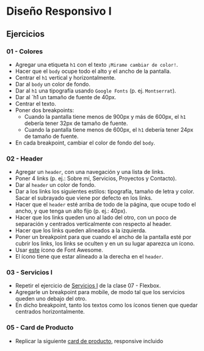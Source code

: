 # Diseño Responsivo I

## Ejercicios

### 01 - Colores

- Agregar una etiqueta `h1` con el texto `¡Mirame cambiar de color!`.
- Hacer que el `body` ocupe todo el alto y el ancho de la pantalla.
- Centrar el `h1` vertical y horizontalmente.
- Dar al `body` un color de fondo.
- Dar al `h1` una tipografía usando `Google Fonts` (p. ej. `Montserrat`).
- Dar al `h1 un tamaño de fuente de 40px.
- Centrar el texto.
- Poner dos breakpoints:
  - Cuando la pantalla tiene menos de 900px y más de 600px, el `h1` debería tener 32px de tamaño de fuente.
  - Cuando la pantalla tiene menos de 600px, el `h1` debería tener 24px de tamaño de fuente.
- En cada breakpoint, cambiar el color de fondo del `body`.

### 02 - Header

- Agregar un `header`, con una navegación y una lista de links.
- Poner 4 links (p. ej.: Sobre mí, Servicios, Proyectos y Contacto).
- Dar al `header` un color de fondo.
- Dar a los links los siguientes estilos: tipografía, tamaño de letra y color. Sacar el subrayado que viene por defecto en los links.
- Hacer que el `header` esté arriba de todo de la página, que ocupe todo el ancho, y que tenga un alto fijo (p. ej.: 40px).
- Hacer que los links queden uno al lado del otro, con un poco de separación y centrados verticalmente con respecto al header.
- Hacer que los links queden alineados a la izquierda.
- Poner un breakpoint para que cuando el ancho de la pantalla esté por cubrir los links, los links se oculten y en un su lugar aparezca un ícono.
- Usar [este](https://fontawesome.com/icons/bars?style=solid) ícono de Font Awesome.
- El ícono tiene que estar alineado a la derecha en el `header`.

### 03 - Servicios I

- Repetir el ejercicio de [Servicios I](https://1exqr.csb.app/) de la clase 07 - Flexbox.
- Agregarle un breakpoint para mobile, de modo tal que los servicios queden uno debajo del otro.
- En dicho breakpoint, tanto los textos como los íconos tienen que quedar centrados horizontalmente.

### 05 - Card de Producto

- Replicar la siguiente [card de producto](https://mnyo0.csb.app/), responsive incluido
